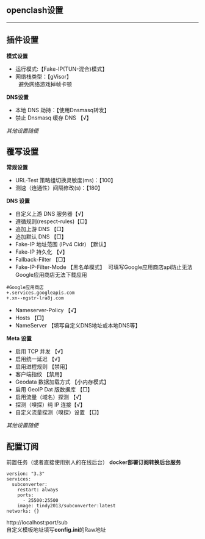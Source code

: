 
## openclash设置
---
## 插件设置
**模式设置**  
+ 运行模式:【Fake-IP(TUN-混合)模式】  
+ 网络栈类型：【gVisor】  
&nbsp; 避免网络游戏掉帧卡顿

**DNS设置**  
+  本地 DNS 劫持：【使用Dnsmasq转发】  
+  禁止 Dnsmasq 缓存 DNS 【√】  

_其他设置随便_

## 覆写设置

**常规设置**
+ URL-Test 策略组切换灵敏度(ms)：【100】
+ 测速（连通性）间隔修改(s)：【180】

**DNS 设置**
+ 自定义上游 DNS 服务器【√】
+ 遵循规则(respect-rules)【□】
+ 追加上游 DNS  【□】
+ 追加默认 DNS 【□】
+ Fake-IP 地址范围 (IPv4 Cidr) 【默认】
+ Fake-IP 持久化 【√】
+ Fallback-Filter 【□】
+ Fake-IP-Filter-Mode 【黑名单模式】
&nbsp;可填写Google应用商店api防止无法Google应用商店无法下载应用
```
#Google应用商店
+.services.googleapis.com
+.xn--ngstr-lra8j.com
```
+ Nameserver-Policy 【√】
+ Hosts 【□】
+ NameServer 【填写自定义DNS地址或本地DNS等】

**Meta 设置**
+ 启用 TCP 并发 【√】
+ 启用统一延迟 【√】
+ 启用进程规则 【禁用】
+ 客户端指纹 【禁用】
+ Geodata 数据加载方式 【小内存模式】
+ 启用 GeoIP Dat 版数据库 【□】
+ 启用流量（域名）探测 【√】
+ 探测（嗅探）纯 IP 连接【√】
+ 自定义流量探测（嗅探）设置 【□】

_其他设置随便_

## 配置订阅
前置任务（或者直接使用别人的在线后台）
**docker部署订阅转换后台服务** 
```
version: "3.3"
services:
  subconverter:
    restart: always
    ports:
      - 25500:25500
    image: tindy2013/subconverter:latest
networks: {}
```

http://localhost:port/sub  
自定义模板地址填写**config.ini**的Raw地址